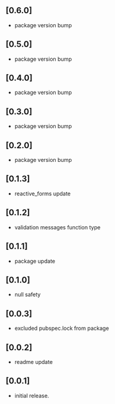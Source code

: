 ## [0.6.0]
* package version bump

## [0.5.0]
* package version bump

## [0.4.0]
* package version bump

## [0.3.0]
* package version bump

## [0.2.0]
* package version bump

## [0.1.3]
* reactive_forms update

## [0.1.2]
* validation messages function type

## [0.1.1]
* package update

## [0.1.0]
* null safety

## [0.0.3]
* excluded pubspec.lock from package

## [0.0.2]
* readme update

## [0.0.1]
* initial release.
